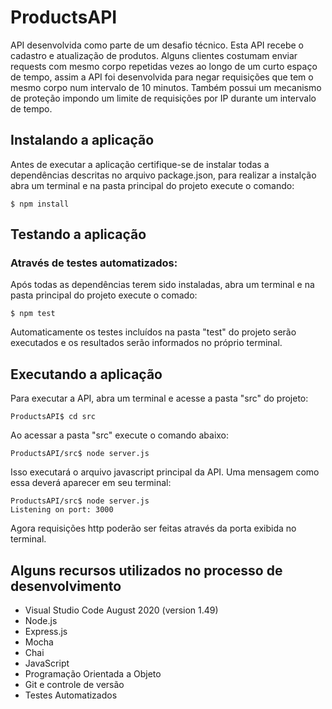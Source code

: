 # ProductsAPI

API desenvolvida como parte de um desafio técnico. Esta API recebe o cadastro e atualização de produtos. 
Alguns clientes costumam enviar requests com mesmo corpo repetidas vezes ao longo de um curto espaço de tempo, assim a API foi desenvolvida para negar requisições que tem o mesmo corpo num intervalo de 10 minutos. Também possui um mecanismo de proteção impondo um limite de requisições por IP durante um intervalo de tempo.

## Instalando a aplicação

Antes de executar a aplicação certifique-se de instalar todas a dependências descritas no arquivo package.json, para realizar a instalção abra um terminal e na pasta principal do projeto execute o comando:
```
$ npm install
```
## Testando a aplicação

### Através de testes automatizados:

Após todas as dependências terem sido instaladas, abra um terminal e na pasta principal do projeto execute o comado:
```
$ npm test
```
Automaticamente os testes incluídos na pasta "test" do projeto serão executados e os resultados serão informados no próprio terminal.

## Executando a aplicação

Para executar a API, abra um terminal e acesse a pasta "src" do projeto:
```
ProductsAPI$ cd src
```
Ao acessar a pasta "src" execute o comando abaixo:
```
ProductsAPI/src$ node server.js
```
Isso executará o arquivo javascript principal da API. Uma mensagem como essa deverá aparecer em seu terminal:
```
ProductsAPI/src$ node server.js
Listening on port: 3000
```
Agora requisições http poderão ser feitas através da porta exibida no terminal.

## Alguns recursos utilizados no processo de desenvolvimento

- Visual Studio Code August 2020 (version 1.49)
- Node.js
- Express.js
- Mocha
- Chai
- JavaScript
- Programação Orientada a Objeto
- Git e controle de versão
- Testes Automatizados



